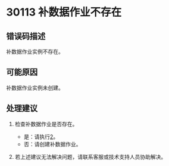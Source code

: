 # 30113 补数据作业不存在<a name="dgc_01_193"></a>

## 错误码描述<a name="zh-cn_topic_0000001114159032_section1958315362210"></a>

补数据作业实例不存在。

## 可能原因<a name="zh-cn_topic_0000001114159032_section12129174312217"></a>

补数据作业实例未创建。

## 处理建议<a name="zh-cn_topic_0000001114159032_section9683155317212"></a>

1.  检查补数据作业是否存在。
    -   是：请执行[2](#zh-cn_topic_0000001114159032_li161891792313)。
    -   否：请创建补数据作业。

2.  <a name="zh-cn_topic_0000001114159032_li161891792313"></a>若上述建议无法解决问题，请联系客服或技术支持人员协助解决。

